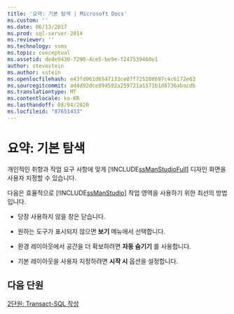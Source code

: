 ```yaml
---
title: '요약: 기본 탐색 | Microsoft Docs'
ms.custom: ''
ms.date: 06/13/2017
ms.prod: sql-server-2014
ms.reviewer: ''
ms.technology: ssms
ms.topic: conceptual
ms.assetid: de4e9430-7290-4ce5-be9e-f247539460e1
author: stevestein
ms.author: sstein
ms.openlocfilehash: e43fd061d6547133ce07f72520d697c4c6172e03
ms.sourcegitcommit: ad4d92dce894592a259721a1571b1d8736abacdb
ms.translationtype: MT
ms.contentlocale: ko-KR
ms.lasthandoff: 08/04/2020
ms.locfileid: "87651433"
---
```

# <a name="summary-basic-navigation"></a>요약: 기본 탐색
  개인적인 취향과 작업 요구 사항에 맞게 [!INCLUDE[ssManStudioFull](../../includes/ssmanstudiofull-md.md)] 디자인 화면을 사용자 지정할 수 있습니다.  
  
 다음은 효율적으로 [!INCLUDE[ssManStudio](../../includes/ssmanstudio-md.md)] 작업 영역을 사용하기 위한 최선의 방법입니다.  
  
-   당장 사용하지 않을 창은 닫습니다.  
  
-   원하는 도구가 표시되지 않으면 **보기** 메뉴에서 선택합니다.  
  
-   환경 레이아웃에서 공간을 더 확보하려면 **자동 숨기기** 를 사용합니다.  
  
-   기본 레이아웃을 사용자 지정하려면 **시작 시** 옵션을 설정합니다.  
  
## <a name="next-lesson"></a>다음 단원  
 [2단원: Transact-SQL 작성](lesson-2-writing-transact-sql.md)  
  
  

